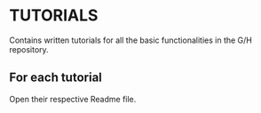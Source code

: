 # TUTORIALS
Contains written tutorials for all the basic functionalities in the G/H repository.

## For each tutorial
Open their respective Readme file.
